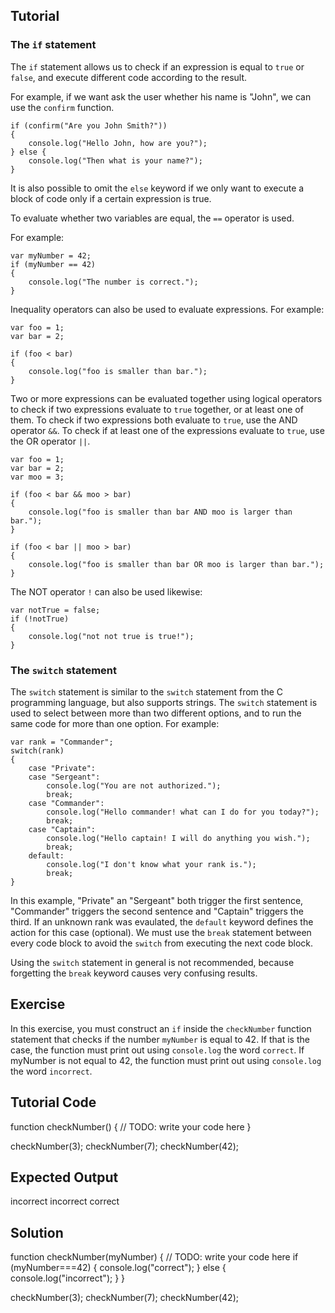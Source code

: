 Tutorial
--------

### The `if` statement

The `if` statement allows us to check if an expression is equal to `true` or `false`, and execute different code according to the result.

For example, if we want ask the user whether his name is "John", we can use the `confirm` function.

    if (confirm("Are you John Smith?"))
    {
        console.log("Hello John, how are you?");
    } else {
        console.log("Then what is your name?");
    }

It is also possible to omit the `else` keyword if we only want to execute a block of code only if a certain expression is true.

To evaluate whether two variables are equal, the `==` operator is used.

For example:

    var myNumber = 42;
    if (myNumber == 42)
    {
        console.log("The number is correct.");
    }

Inequality operators can also be used to evaluate expressions. For example:

    var foo = 1;
    var bar = 2;

    if (foo < bar)
    {
        console.log("foo is smaller than bar.");
    }

Two or more expressions can be evaluated together using logical operators to check if two expressions evaluate to `true` together, or at least one of them. To check if two expressions both evaluate to `true`, use the AND operator `&&`. To check if at least one of the expressions evaluate to `true`, use the OR operator `||`.

    var foo = 1;
    var bar = 2;
    var moo = 3;

    if (foo < bar && moo > bar)
    {
        console.log("foo is smaller than bar AND moo is larger than bar.");
    }

    if (foo < bar || moo > bar)
    {
        console.log("foo is smaller than bar OR moo is larger than bar.");
    }

The NOT operator `!` can also be used likewise:

    var notTrue = false;
    if (!notTrue)
    {
        console.log("not not true is true!");
    }

### The `switch` statement

The `switch` statement is similar to the `switch` statement from the C programming language, but also supports strings. The `switch` statement is used to select between more than two different options, and to run the same code for more than one option. For example:

    var rank = "Commander";
    switch(rank)
    {
        case "Private":
        case "Sergeant":
            console.log("You are not authorized.");
            break;
        case "Commander":
            console.log("Hello commander! what can I do for you today?");
            break;
        case "Captain":
            console.log("Hello captain! I will do anything you wish.");
            break;
        default:
            console.log("I don't know what your rank is.");
            break;
    }

In this example, "Private" an "Sergeant" both trigger the first sentence, "Commander" triggers the second sentence and "Captain" triggers the third. If an unknown rank was evaulated, the `default` keyword defines the action for this case (optional). We must use the `break` statement between every code block to avoid the `switch` from executing the next code block.

Using the `switch` statement in general is not recommended, because forgetting the `break` keyword causes very confusing results.

Exercise
--------

In this exercise, you must construct an `if` inside the `checkNumber` function statement that checks if the number `myNumber` is equal to 42. If that is the case, the function must print out using `console.log` the word `correct`. If myNumber is not equal to 42, the function must print out using `console.log` the word `incorrect`.

Tutorial Code
-------------

function checkNumber()
{
    // TODO: write your code here
}

checkNumber(3);
checkNumber(7);
checkNumber(42);

Expected Output
---------------

incorrect
incorrect
correct

Solution
--------

function checkNumber(myNumber)
{
    // TODO: write your code here
    if (myNumber===42)
    {
        console.log("correct");
    }
    else
    {
        console.log("incorrect");
    }
}

checkNumber(3);
checkNumber(7);
checkNumber(42);
